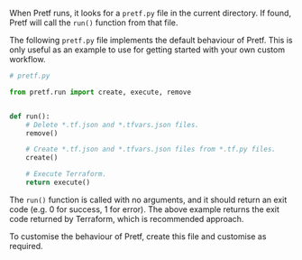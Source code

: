 When Pretf runs, it looks for a `pretf.py` file in the current directory. If found, Pretf will call the `run()` function from that file.

The following `pretf.py` file implements the default behaviour of Pretf. This is only useful as an example to use for getting started with your own custom workflow.

```python
# pretf.py

from pretf.run import create, execute, remove


def run():
    # Delete *.tf.json and *.tfvars.json files.
    remove()

    # Create *.tf.json and *.tfvars.json files from *.tf.py files.
    create()

    # Execute Terraform.
    return execute()
```

The `run()` function is called with no arguments, and it should return an exit code (e.g. 0 for success, 1 for error). The above example returns the exit code returned by Terraform, which is recommended approach.

To customise the behaviour of Pretf, create this file and customise as required.
